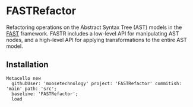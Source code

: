 # FASTRefactor
Refactoring operations on the Abstract Syntax Tree (AST) models in the [FAST](https://github.com/moosetechnology/FAST) framework.
FASTR includes a low-level API for manipulating AST nodes, and a high-level API for applying transformations to the entire AST model.

## Installation

```st
Metacello new
  githubUser: 'moosetechnology' project: 'FASTRefactor' commitish: 'main' path: 'src';
  baseline: 'FASTRefactor';
  load
```
